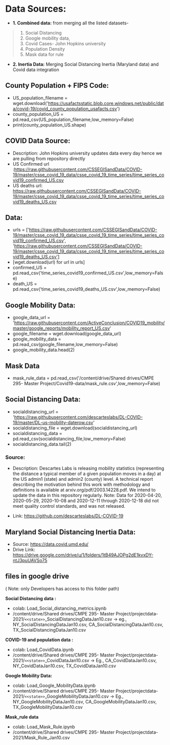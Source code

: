 # Data Sources:

* **1. Combined data:** from merging all the listed datasets-
> 1. Social Distancing
> 2. Google mobility data,
> 3. Covid Cases- John Hopkins university
> 4. Population Density
> 5. Mask data for rule


*  **2. Inertia Data:** Merging Social Distancing Inertia (Maryland data) and Covid data integration


## County Population + FIPS Code:
* US_population_filename = wget.download('https://usafactsstatic.blob.core.windows.net/public/data/covid-19/covid_county_population_usafacts.csv')
* county_population_US = pd.read_csv(US_population_filename,low_memory=False)
* print(county_population_US.shape)


## COVID Data Source:
* Description: John Hopkins university updates data every day hence we are pulling from repository directly
* US Confirmed url :https://raw.githubusercontent.com/CSSEGISandData/COVID-19/master/csse_covid_19_data/csse_covid_19_time_series/time_series_covid19_confirmed_US.csv
* US deaths url: https://raw.githubusercontent.com/CSSEGISandData/COVID-19/master/csse_covid_19_data/csse_covid_19_time_series/time_series_covid19_deaths_US.csv

## Data:
* urls = ['https://raw.githubusercontent.com/CSSEGISandData/COVID-19/master/csse_covid_19_data/csse_covid_19_time_series/time_series_covid19_confirmed_US.csv',
        'https://raw.githubusercontent.com/CSSEGISandData/COVID-19/master/csse_covid_19_data/csse_covid_19_time_series/time_series_covid19_deaths_US.csv']
* [wget.download(url) for url in urls]
* confirmed_US = pd.read_csv('time_series_covid19_confirmed_US.csv',low_memory=False)
* death_US = pd.read_csv('time_series_covid19_deaths_US.csv',low_memory=False)


## Google Mobility Data:
* google_data_url = 'https://raw.githubusercontent.com/ActiveConclusion/COVID19_mobility/master/google_reports/mobility_report_US.csv'
* google_filename = wget.download(google_data_url)
* google_mobility_data = pd.read_csv(google_filename,low_memory=False)
* google_mobility_data.head(2)


## Mask Data

* mask_rule_data = pd.read_csv('/content/drive/Shared drives/CMPE 295- Master Project/Covid19-data/mask_rule.csv',low_memory=False)

## Social Distancing Data:
* socialdistancing_url = 'https://raw.githubusercontent.com/descarteslabs/DL-COVID-19/master/DL-us-mobility-daterow.csv'
* socialdistancing_file = wget.download(socialdistancing_url)
* socialdistancing_data = pd.read_csv(socialdistancing_file,low_memory=False)
* socialdistancing_data.tail(2)

### Source:
* Description: Descartes Labs is releasing mobility statistics (representing the distance a typical member of a given population moves in a day) at the US admin1 (state) and admin2 (county) level. A technical report describing the motivation behind this work with methodology and definitions is available at arxiv.org/pdf/2003.14228.pdf. We intend to update the data in this repository regularly.
Note: Data for 2020-04-20, 2020-05-29, 2020-10-08 and 2020-12-11 through 2020-12-18 did not meet quality control standards, and was not released.

* Link: https://github.com/descarteslabs/DL-COVID-19


## Maryland Social Distancing Inertia Data:
* Source: https://data.covid.umd.edu/
* Drive Link: https://drive.google.com/drive/u/1/folders/1tB49AJOPg2dE1kvxDY-ntJ3puUAVSo75

## files in google drive
 ( Note: only Developers has access to this folder path)

 **Social Distancing data :**

* colab: Load_Social_distancing_metrics.ipynb
* /content/drive/Shared drives/CMPE 295- Master Project/projectdata-2021/`<<state>>`_SocialDistancingDataJan10.csv -> eg., NY_SocialDistancingDataJan10.csv, CA_SocialDistancingDataJan10.csv, TX_SocialDistancingDataJan10.csv

 **COVID-19 and population data :**

* colab: Load_CovidData.ipynb
* /content/drive/Shared drives/CMPE 295- Master Project/projectdata-2021/`<<state>>`_CovidDataJan10.csv -> Eg., CA_CovidDataJan10.csv, NY_CovidDataJan10.csv, TX_CovidDataJan10.csv

**Google Mobility Data:**

* colab: Load_Google_MobilityData.ipynb
* /content/drive/Shared drives/CMPE 295- Master Project/projectdata-2021/`<<state>>`_GoogleMobilityDataJan10.csv -> Eg., NY_GoogleMobilityDataJan10.csv, CA_GoogleMobilityDataJan10.csv, TX_GoogleMobilityDataJan10.csv

**Mask_rule data**

* colab: Load_Mask_Rule.ipynb
* /content/drive/Shared drives/CMPE 295- Master Project/projectdata-2021/Mask_Rule_Jan10.csv
